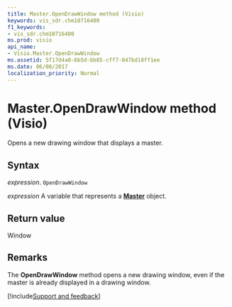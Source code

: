 ```yaml
---
title: Master.OpenDrawWindow method (Visio)
keywords: vis_sdr.chm10716400
f1_keywords:
- vis_sdr.chm10716400
ms.prod: visio
api_name:
- Visio.Master.OpenDrawWindow
ms.assetid: 5f17d4a0-6b5d-bb85-cff7-047bd18ff1ee
ms.date: 06/08/2017
localization_priority: Normal
---
```



# Master.OpenDrawWindow method (Visio)

Opens a new drawing window that displays a master.


## Syntax

_expression_. `OpenDrawWindow`

_expression_ A variable that represents a **[Master](Visio.Master.md)** object.


## Return value

Window


## Remarks

The  **OpenDrawWindow** method opens a new drawing window, even if the master is already displayed in a drawing window.

[!include[Support and feedback](~/includes/feedback-boilerplate.md)]